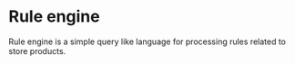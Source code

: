 # Rule engine
Rule engine is a simple query like language for processing rules related to store products.
